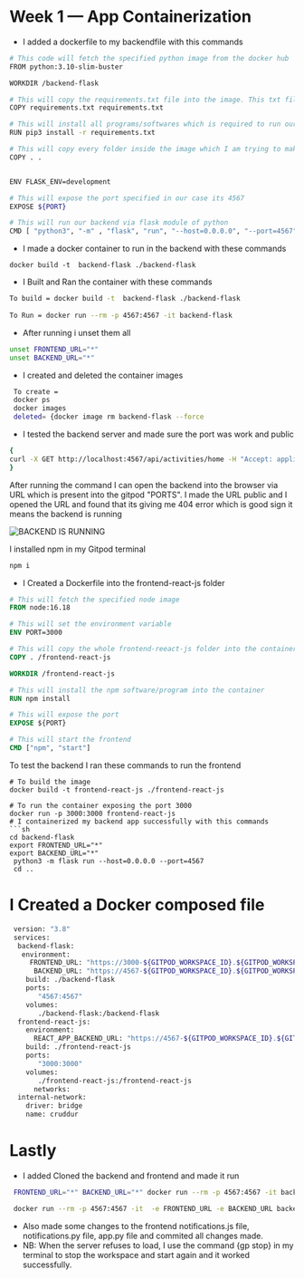 # Week 1 — App Containerization

* I added a dockerfile to my backendfile with this commands
```sh
# This code will fetch the specified python image from the docker hub
FROM python:3.10-slim-buster

WORKDIR /backend-flask

# This will copy the requirements.txt file into the image. This txt file is currently inside the backend-flask folder
COPY requirements.txt requirements.txt

# This will install all programs/softwares which is required to run our backend 
RUN pip3 install -r requirements.txt

# This will copy every folder inside the image which I am trying to make
COPY . .


ENV FLASK_ENV=development

# This will expose the port specified in our case its 4567
EXPOSE ${PORT}

# This will run our backend via flask module of python
CMD [ "python3", "-m" , "flask", "run", "--host=0.0.0.0", "--port=4567"]
 ```
* I made a docker container to run in the backend with these commands
```docker
docker build -t  backend-flask ./backend-flask
```

* I Built and Ran the container with these commands

```sh
To build = docker build -t  backend-flask ./backend-flask
 
To Run = docker run --rm -p 4567:4567 -it backend-flask
```
 * After running i unset them all
 ```sh
 unset FRONTEND_URL="*"
 unset BACKEND_URL="*"
```
-  I created and deleted the container images
```sh
 To create = 
 docker ps
 docker images
 deleted= {docker image rm backend-flask --force
 ```

-  I tested the backend server and made sure the port was work and public
 ```sh
 {
 curl -X GET http://localhost:4567/api/activities/home -H "Accept: application/json" -H "Content-Type: application/json"
 }
 ```

After running the command I can open the backend into the browser via URL which is present into the gitpod "PORTS". I made the URL public and I opened the URL and found that its giving me 404 error which is good sign it means the backend is running

![BACKEND IS RUNNING](assets/backend-test.png)

I installed npm in my Gitpod terminal

```sh
npm i
```

* I Created a Dockerfile into the frontend-react-js folder

```Dockerfile
# This will fetch the specified node image
FROM node:16.18

# This will set the environment variable 
ENV PORT=3000

# This will copy the whole frontend-reeact-js folder into the container 
COPY . /frontend-react-js

WORKDIR /frontend-react-js

# This will install the npm software/program into the container
RUN npm install

# This will expose the port
EXPOSE ${PORT}

# This will start the frontend
CMD ["npm", "start"]
```

To test the backend I ran these commands to run the frontend 

```
# To build the image
docker build -t frontend-react-js ./frontend-react-js

# To run the container exposing the port 3000
docker run -p 3000:3000 frontend-react-js
# I containerized my backend app successfully with this commands
```sh
cd backend-flask
export FRONTEND_URL="*"
export BACKEND_URL="*"
 python3 -m flask run --host=0.0.0.0 --port=4567
 cd ..
 ```

# I Created a Docker composed file
```sh
 version: "3.8"
 services:
  backend-flask:
   environment:
     FRONTEND_URL: "https://3000-${GITPOD_WORKSPACE_ID}.${GITPOD_WORKSPACE_CLUSTER_HOST}"
      BACKEND_URL: "https://4567-${GITPOD_WORKSPACE_ID}.${GITPOD_WORKSPACE_CLUSTER_HOST}"
    build: ./backend-flask
    ports:
       "4567:4567"
    volumes:
       ./backend-flask:/backend-flask
  frontend-react-js:
    environment:
      REACT_APP_BACKEND_URL: "https://4567-${GITPOD_WORKSPACE_ID}.${GITPOD_WORKSPACE_CLUSTER_HOST}"
    build: ./frontend-react-js
    ports:
       "3000:3000"
    volumes:
       ./frontend-react-js:/frontend-react-js
      networks: 
  internal-network:
    driver: bridge
    name: cruddur
```

# Lastly
- I added Cloned the backend and frontend and made it run
```sh
 FRONTEND_URL="*" BACKEND_URL="*" docker run --rm -p 4567:4567 -it backend-flask

 docker run --rm -p 4567:4567 -it  -e FRONTEND_URL -e BACKEND_URL backend-flask
```
- Also made some changes to the frontend notifications.js file, notifications.py file, app.py file and commited all changes made.
- NB: When the server refuses to load, I use the command {gp stop} in my terminal to stop the workspace and start again and it worked successfully.
  


  
